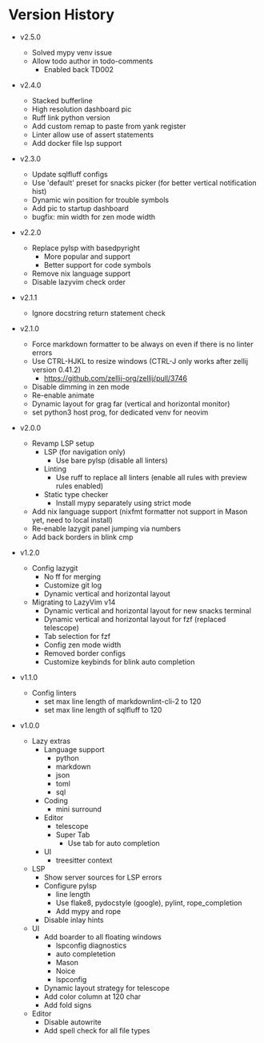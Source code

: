 # Version History

- v2.5.0
  - Solved mypy venv issue
  - Allow todo author in todo-comments
    - Enabled back TD002

- v2.4.0
  - Stacked bufferline
  - High resolution dashboard pic
  - Ruff link python version
  - Add custom remap to paste from yank register
  - Linter allow use of assert statements
  - Add docker file lsp support

- v2.3.0
  - Update sqlfluff configs
  - Use 'default' preset for snacks picker (for better vertical notification hist)
  - Dynamic win position for trouble symbols
  - Add pic to startup dashboard
  - bugfix: min width for zen mode width

- v2.2.0
  - Replace pylsp with basedpyright
    - More popular and support
    - Better support for code symbols
  - Remove nix language support
  - Disable lazyvim check order

- v2.1.1
  - Ignore docstring return statement check

- v2.1.0
  - Force markdown formatter to be always on even if there is no linter errors
  - Use CTRL-HJKL to resize windows (CTRL-J only works after zellij version 0.41.2)
    - <https://github.com/zellij-org/zellij/pull/3746>
  - Disable dimming in zen mode
  - Re-enable animate
  - Dynamic layout for grag far (vertical and horizontal monitor)
  - set python3 host prog, for dedicated venv for neovim

- v2.0.0
  - Revamp LSP setup
    - LSP (for navigation only)
      - Use bare pylsp (disable all linters)
    - Linting
      - Use ruff to replace all linters (enable all rules with preview rules enabled)
    - Static type checker
      - Install mypy separately using strict mode
  - Add nix language support (nixfmt formatter not support in Mason yet, need to local install)
  - Re-enable lazygit panel jumping via numbers
  - Add back borders in blink cmp

- v1.2.0
  - Config lazygit
    - No ff for merging
    - Customize git log
    - Dynamic vertical and horizontal layout
  - Migrating to LazyVim v14
    - Dynamic vertical and horizontal layout for new snacks terminal
    - Dynamic vertical and horizontal layout for fzf (replaced telescope)
    - Tab selection for fzf
    - Config zen mode width
    - Removed border configs
    - Customize keybinds for blink auto completion

- v1.1.0
  - Config linters
    - set max line length of markdownlint-cli-2 to 120
    - set max line length of sqlfluff to 120

- v1.0.0
  - Lazy extras
    - Language support
      - python
      - markdown
      - json
      - toml
      - sql
    - Coding
      - mini surround
    - Editor
      - telescope
      - Super Tab
        - Use tab for auto completion
    - UI
      - treesitter context
  - LSP
    - Show server sources for LSP errors
    - Configure pylsp
      - line length
      - Use flake8, pydocstyle (google), pylint, rope_completion
      - Add mypy and rope
    - Disable inlay hints
  - UI
    - Add boarder to all floating windows
      - lspconfig diagnostics
      - auto completetion
      - Mason
      - Noice
      - lspconfig
    - Dynamic layout strategy for telescope
    - Add color column at 120 char
    - Add fold signs
  - Editor
    - Disable autowrite
    - Add spell check for all file types
